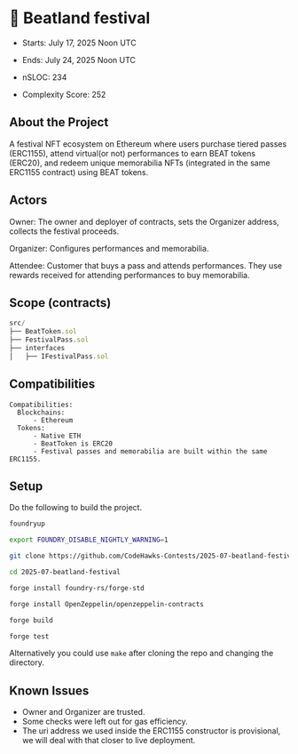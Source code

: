 # 🎵 Beatland festival

- Starts: July 17, 2025 Noon UTC
- Ends: July 24, 2025 Noon UTC

- nSLOC: 234
- Complexity Score: 252

[//]: # (contest-details-open)

## About the Project

A festival NFT ecosystem on Ethereum where users purchase tiered passes (ERC1155), attend virtual(or not) performances to earn BEAT tokens (ERC20), and redeem unique memorabilia NFTs (integrated in the same ERC1155 contract) using BEAT tokens.

## Actors

Owner: The owner and deployer of contracts, sets the Organizer address, collects the festival proceeds.

Organizer: Configures performances and memorabilia.

Attendee: Customer that buys a pass and attends performances. They use rewards received for attending performances to buy memorabilia.


[//]: # (contest-details-close)

[//]: # (scope-open)

## Scope (contracts)

```js
src/
├── BeatToken.sol
├── FestivalPass.sol
├── interfaces
│   ├── IFestivalPass.sol

```

## Compatibilities

```
Compatibilities:
  Blockchains:
      - Ethereum
  Tokens:
      - Native ETH
      - BeatToken is ERC20
      - Festival passes and memorabilia are built within the same ERC1155.
```

[//]: # (scope-close)

[//]: # (getting-started-open)

## Setup

Do the following to build the project.

```bash
foundryup

export FOUNDRY_DISABLE_NIGHTLY_WARNING=1

git clone https://github.com/CodeHawks-Contests/2025-07-beatland-festival.git

cd 2025-07-beatland-festival

forge install foundry-rs/forge-std

forge install OpenZeppelin/openzeppelin-contracts

forge build

forge test
```

Alternatively you could use `make` after cloning the repo and changing the directory.

[//]: # (getting-started-close)

[//]: # (known-issues-open)

## Known Issues

- Owner and Organizer are trusted.
- Some checks were left out for gas efficiency.
- The uri address we used inside the ERC1155 constructor is provisional, we will deal with that closer to live deployment.

[//]: # (known-issues-close)
